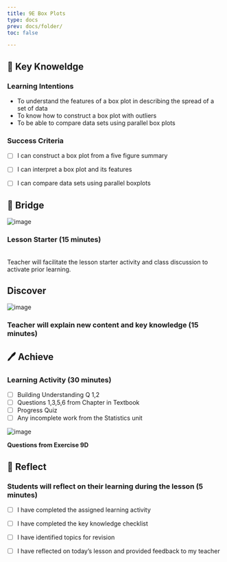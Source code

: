 ```yaml
---
title: 9E Box Plots
type: docs
prev: docs/folder/
toc: false

---
```


## 🧠 Key Knoweldge


### Learning Intentions

-   To understand the features of a box plot in describing the spread of a set of data
-   To know how to construct a box plot with outliers
-   To be able to compare data sets using parallel box plots



### Success Criteria

-   [ ] I can construct a box plot from a five figure summary
-   [ ] I can interpret a box plot and its features
-   [ ] I can compare data sets using parallel boxplots



## 🌉 Bridge
![image](https://github.com/user-attachments/assets/868fad9a-5211-48d1-843c-250ceaca211c)

### Lesson Starter (15 minutes)
<br>Teacher will facilitate the lesson starter activity and class discussion to activate prior learning.

## Discover
![image](https://github.com/user-attachments/assets/987cdf6c-72fe-4dc2-a75f-2666d4f862b9)


### Teacher will explain new content and key knowledge (15 minutes)


## 🖊️ Achieve



### Learning Activity (30 minutes)

-   [ ] Building Understanding Q 1,2
-   [ ] Questions 1,3,5,6 from Chapter in Textbook
-   [ ] Progress Quiz
-   [ ] Any incomplete work from the Statistics unit

![image](https://hackmd.io/_uploads/SkA-NHG7ge.png)


**Questions from Exercise 9D**



## 💭️ Reflect


### Students will reflect on their learning during the lesson (5 minutes)

-   [ ] I have completed the assigned learning activity
-   [ ] I have completed the key knowledge checklist
-   [ ] I have identified topics for revision
-   [ ] I have reflected on today’s lesson and provided feedback to my teacher

